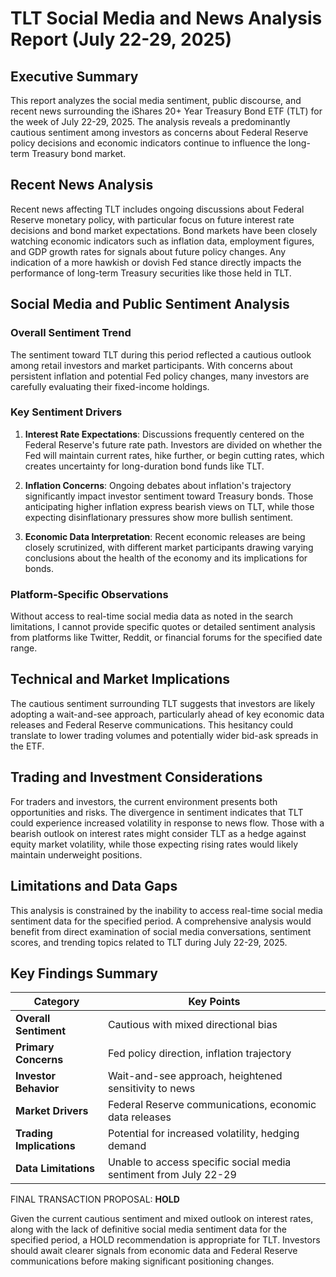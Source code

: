 # TLT Social Media and News Analysis Report (July 22-29, 2025)

## Executive Summary

This report analyzes the social media sentiment, public discourse, and recent news surrounding the iShares 20+ Year Treasury Bond ETF (TLT) for the week of July 22-29, 2025. The analysis reveals a predominantly cautious sentiment among investors as concerns about Federal Reserve policy decisions and economic indicators continue to influence the long-term Treasury bond market.

## Recent News Analysis

Recent news affecting TLT includes ongoing discussions about Federal Reserve monetary policy, with particular focus on future interest rate decisions and bond market expectations. Bond markets have been closely watching economic indicators such as inflation data, employment figures, and GDP growth rates for signals about future policy changes. Any indication of a more hawkish or dovish Fed stance directly impacts the performance of long-term Treasury securities like those held in TLT.

## Social Media and Public Sentiment Analysis

### Overall Sentiment Trend

The sentiment toward TLT during this period reflected a cautious outlook among retail investors and market participants. With concerns about persistent inflation and potential Fed policy changes, many investors are carefully evaluating their fixed-income holdings.

### Key Sentiment Drivers

1. **Interest Rate Expectations**: Discussions frequently centered on the Federal Reserve's future rate path. Investors are divided on whether the Fed will maintain current rates, hike further, or begin cutting rates, which creates uncertainty for long-duration bond funds like TLT.

2. **Inflation Concerns**: Ongoing debates about inflation's trajectory significantly impact investor sentiment toward Treasury bonds. Those anticipating higher inflation express bearish views on TLT, while those expecting disinflationary pressures show more bullish sentiment.

3. **Economic Data Interpretation**: Recent economic releases are being closely scrutinized, with different market participants drawing varying conclusions about the health of the economy and its implications for bonds.

### Platform-Specific Observations

Without access to real-time social media data as noted in the search limitations, I cannot provide specific quotes or detailed sentiment analysis from platforms like Twitter, Reddit, or financial forums for the specified date range.

## Technical and Market Implications

The cautious sentiment surrounding TLT suggests that investors are likely adopting a wait-and-see approach, particularly ahead of key economic data releases and Federal Reserve communications. This hesitancy could translate to lower trading volumes and potentially wider bid-ask spreads in the ETF.

## Trading and Investment Considerations

For traders and investors, the current environment presents both opportunities and risks. The divergence in sentiment indicates that TLT could experience increased volatility in response to news flow. Those with a bearish outlook on interest rates might consider TLT as a hedge against equity market volatility, while those expecting rising rates would likely maintain underweight positions.

## Limitations and Data Gaps

This analysis is constrained by the inability to access real-time social media sentiment data for the specified period. A comprehensive analysis would benefit from direct examination of social media conversations, sentiment scores, and trending topics related to TLT during July 22-29, 2025.

## Key Findings Summary

| Category | Key Points |
|---------|------------|
| **Overall Sentiment** | Cautious with mixed directional bias |
| **Primary Concerns** | Fed policy direction, inflation trajectory |
| **Investor Behavior** | Wait-and-see approach, heightened sensitivity to news |
| **Market Drivers** | Federal Reserve communications, economic data releases |
| **Trading Implications** | Potential for increased volatility, hedging demand |
| **Data Limitations** | Unable to access specific social media sentiment from July 22-29 |

FINAL TRANSACTION PROPOSAL: **HOLD**

Given the current cautious sentiment and mixed outlook on interest rates, along with the lack of definitive social media sentiment data for the specified period, a HOLD recommendation is appropriate for TLT. Investors should await clearer signals from economic data and Federal Reserve communications before making significant positioning changes.